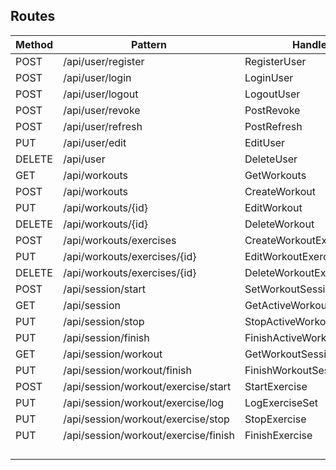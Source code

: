 ## Routes

| Method | Pattern                              | Handler                    | Action |
| ------ | ------------------------------------ | -------------------------- | ------ |
| POST   | /api/user/register                   | RegisterUser               |        |
| POST   | /api/user/login                      | LoginUser                  |        |
| POST   | /api/user/logout                     | LogoutUser                 |        |
| POST   | /api/user/revoke                     | PostRevoke                 |        |
| POST   | /api/user/refresh                    | PostRefresh                |        |
| PUT    | /api/user/edit                       | EditUser                   |        |
| DELETE | /api/user                            | DeleteUser                 |        |
| GET    | /api/workouts                        | GetWorkouts                |        |
| POST   | /api/workouts                        | CreateWorkout              |        |
| PUT    | /api/workouts/{id}                   | EditWorkout                |        |
| DELETE | /api/workouts/{id}                   | DeleteWorkout              |        |
| POST   | /api/workouts/exercises              | CreateWorkoutExercise      |        |
| PUT    | /api/workouts/exercises/{id}         | EditWorkoutExercise        |        |
| DELETE | /api/workouts/exercises/{id}         | DeleteWorkoutExercise      |        |
| POST   | /api/session/start                   | SetWorkoutSession          |        |
| GET    | /api/session                         | GetActiveWorkoutSession    |        |
| PUT    | /api/session/stop                    | StopActiveWorkoutSession   |        |
| PUT    | /api/session/finish                  | FinishActiveWorkoutSession |        |
| GET    | /api/session/workout                 | GetWorkoutSessionDetails   |        |
| PUT    | /api/session/workout/finish          | FinishWorkoutSession       |        |
| POST   | /api/session/workout/exercise/start  | StartExercise              |        |
| PUT    | /api/session/workout/exercise/log    | LogExerciseSet             |        |
| PUT    | /api/session/workout/exercise/stop   | StopExercise               |        |
| PUT    | /api/session/workout/exercise/finish | FinishExercise             |        |
|        |                                      |                            |        |
|        |                                      |                            |        |
|        |                                      |                            |        |
|        |                                      |                            |        |

